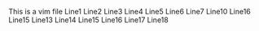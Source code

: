 This is a vim file
Line1
Line2
Line3
Line4
Line5
Line6
Line7
Line10
Line16
Line15
Line13
Line14
Line15
Line16
Line17
Line18